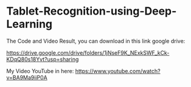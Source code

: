 # Tablet-Recognition-using-Deep-Learning

The Code and Video Result, you can download in this link google drive:

https://drive.google.com/drive/folders/1jNseF9K_NExkSWF_kCk-KDqQ80s18Yvt?usp=sharing

My Video YouTube in here: https://www.youtube.com/watch?v=BA9Ma9iiP0A
